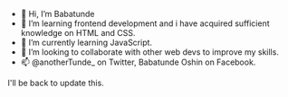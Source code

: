 - 👋 Hi, I’m Babatunde
- 👀 I’m learning frontend development and i have acquired sufficient knowledge on HTML and CSS.
- 🌱 I’m currently learning JavaScript.
- 💞️ I’m looking to collaborate with other web devs to improve my skills.
- 📫 @anotherTunde_ on Twitter, Babatunde Oshin on Facebook.

I'll be back to update this.

<!---
regal-shabazz/regal-shabazz is a ✨ special ✨ repository because its `README.md` (this file) appears on your GitHub profile.
You can click the Preview link to take a look at your changes.
--->
